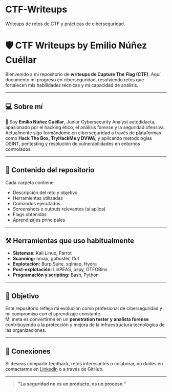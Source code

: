 # CTF-Writeups
Writeups de retos de CTF y prácticas de ciberseguridad.

# 🛡️ CTF Writeups by Emilio Núñez Cuéllar

Bienvenido a mi repositorio de **writeups de Capture The Flag (CTF)**. Aquí documento mi progreso en ciberseguridad, resolviendo retos que fortalecen mis habilidades técnicas y mi capacidad de análisis.

---

## 💻 Sobre mí

👋 Soy **Emilio Núñez Cuéllar**, Junior Cybersecurity Analyst autodidacta, apasionado por el hacking ético, el análisis forense y la seguridad ofensiva.  
Actualmente sigo formándome en ciberseguridad a través de plataformas como **Hack The Box, TryHackMe y DVWA**, y aplicando metodologías OSINT, pentesting y resolución de vulnerabilidades en entornos controlados.

---

## 📂 Contenido del repositorio

Cada carpeta contiene:

- Descripción del reto y objetivo
- Herramientas utilizadas
- Comandos ejecutados
- Screenshots o outputs relevantes (si aplica)
- Flags obtenidas
- Aprendizajes principales

---

## ⚒️ Herramientas que uso habitualmente

- **Sistemas:** Kali Linux, Parrot
- **Scanning:** nmap, gobuster, ffuf
- **Explotación:** Burp Suite, sqlmap, Hydra
- **Post-explotación:** LinPEAS, pspy, GTFOBins
- **Programación y scripting:** Bash, Python

---

## 🎯 Objetivo

Este repositorio refleja mi evolución como profesional de ciberseguridad y mi compromiso con el aprendizaje constante.  
Mi meta es convertirme en un **penetration tester y analista forense** contribuyendo a la protección y mejora de la infraestructura tecnológica de las organizaciones.

---

## 🤝 Conexiones

Si deseas compartir feedback, retos interesantes o colaborar, no dudes en contactarme en [LinkedIn](www.linkedin.com/in/emilio-nuñez-cuellar-5a3299372) o a través de GitHub.

---

> **"La seguridad no es un producto, es un proceso."**
